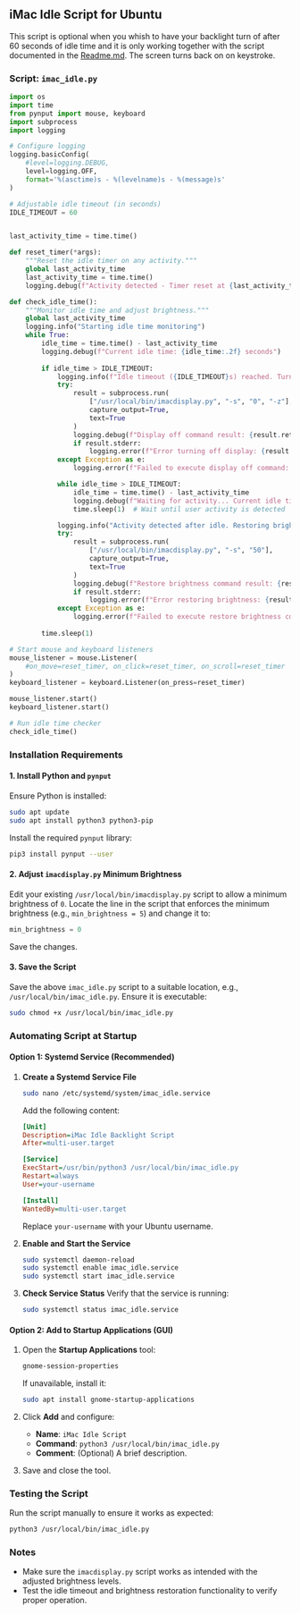 ## iMac Idle Script for Ubuntu
This script is optional when you whish to have your backlight turn of after 60 seconds of idle time and it is only working together with the script documented in the [Readme.md](Readme.md).
The screen turns back on on keystroke.

### **Script: `imac_idle.py`**
```python
import os
import time
from pynput import mouse, keyboard
import subprocess
import logging

# Configure logging
logging.basicConfig(
    #level=logging.DEBUG,
    level=logging.OFF,
    format='%(asctime)s - %(levelname)s - %(message)s'
)

# Adjustable idle timeout (in seconds)
IDLE_TIMEOUT = 60


last_activity_time = time.time()

def reset_timer(*args):
    """Reset the idle timer on any activity."""
    global last_activity_time
    last_activity_time = time.time()
    logging.debug(f"Activity detected - Timer reset at {last_activity_time}")

def check_idle_time():
    """Monitor idle time and adjust brightness."""
    global last_activity_time
    logging.info("Starting idle time monitoring")
    while True:
        idle_time = time.time() - last_activity_time
        logging.debug(f"Current idle time: {idle_time:.2f} seconds")
        
        if idle_time > IDLE_TIMEOUT:
            logging.info(f"Idle timeout ({IDLE_TIMEOUT}s) reached. Turning off display...")
            try:
                result = subprocess.run(
                    ["/usr/local/bin/imacdisplay.py", "-s", "0", "-z"],
                    capture_output=True,
                    text=True
                )
                logging.debug(f"Display off command result: {result.returncode}")
                if result.stderr:
                    logging.error(f"Error turning off display: {result.stderr}")
            except Exception as e:
                logging.error(f"Failed to execute display off command: {str(e)}")

            while idle_time > IDLE_TIMEOUT:
                idle_time = time.time() - last_activity_time
                logging.debug(f"Waiting for activity... Current idle time: {idle_time:.2f}")
                time.sleep(1)  # Wait until user activity is detected

            logging.info("Activity detected after idle. Restoring brightness...")
            try:
                result = subprocess.run(
                    ["/usr/local/bin/imacdisplay.py", "-s", "50"],
                    capture_output=True,
                    text=True
                )
                logging.debug(f"Restore brightness command result: {result.returncode}")
                if result.stderr:
                    logging.error(f"Error restoring brightness: {result.stderr}")
            except Exception as e:
                logging.error(f"Failed to execute restore brightness command: {str(e)}")
        
        time.sleep(1)

# Start mouse and keyboard listeners
mouse_listener = mouse.Listener(
    #on_move=reset_timer, on_click=reset_timer, on_scroll=reset_timer
)
keyboard_listener = keyboard.Listener(on_press=reset_timer)

mouse_listener.start()
keyboard_listener.start()

# Run idle time checker
check_idle_time()
```

### **Installation Requirements**

#### **1. Install Python and `pynput`**
Ensure Python is installed:
```bash
sudo apt update
sudo apt install python3 python3-pip
```

Install the required `pynput` library:
```bash
pip3 install pynput --user
```

#### **2. Adjust `imacdisplay.py` Minimum Brightness**
Edit your existing `/usr/local/bin/imacdisplay.py` script to allow a minimum brightness of `0`. Locate the line in the script that enforces the minimum brightness (e.g., `min_brightness = 5`) and change it to:
```python
min_brightness = 0
```
Save the changes.

#### **3. Save the Script**
Save the above `imac_idle.py` script to a suitable location, e.g., `/usr/local/bin/imac_idle.py`. Ensure it is executable:
```bash
sudo chmod +x /usr/local/bin/imac_idle.py
```

### **Automating Script at Startup**

#### **Option 1: Systemd Service (Recommended)**

1. **Create a Systemd Service File**
   ```bash
   sudo nano /etc/systemd/system/imac_idle.service
   ```

   Add the following content:
   ```ini
   [Unit]
   Description=iMac Idle Backlight Script
   After=multi-user.target

   [Service]
   ExecStart=/usr/bin/python3 /usr/local/bin/imac_idle.py
   Restart=always
   User=your-username

   [Install]
   WantedBy=multi-user.target
   ```
   Replace `your-username` with your Ubuntu username.

2. **Enable and Start the Service**
   ```bash
   sudo systemctl daemon-reload
   sudo systemctl enable imac_idle.service
   sudo systemctl start imac_idle.service
   ```

3. **Check Service Status**
   Verify that the service is running:
   ```bash
   sudo systemctl status imac_idle.service
   ```

#### **Option 2: Add to Startup Applications (GUI)**

1. Open the **Startup Applications** tool:
   ```bash
   gnome-session-properties
   ```
   If unavailable, install it:
   ```bash
   sudo apt install gnome-startup-applications
   ```

2. Click **Add** and configure:
   - **Name**: `iMac Idle Script`
   - **Command**: `python3 /usr/local/bin/imac_idle.py`
   - **Comment**: (Optional) A brief description.

3. Save and close the tool.

### **Testing the Script**
Run the script manually to ensure it works as expected:
```bash
python3 /usr/local/bin/imac_idle.py
```

### **Notes**
- Make sure the `imacdisplay.py` script works as intended with the adjusted brightness levels.
- Test the idle timeout and brightness restoration functionality to verify proper operation.

